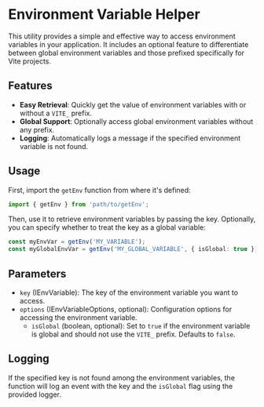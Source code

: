 # Environment Variable Helper

This utility provides a simple and effective way to access environment variables in your application. It includes an optional feature to differentiate between global environment variables and those prefixed specifically for Vite projects.

## Features

- **Easy Retrieval**: Quickly get the value of environment variables with or without a `VITE_` prefix.
- **Global Support**: Optionally access global environment variables without any prefix.
- **Logging**: Automatically logs a message if the specified environment variable is not found.

## Usage

First, import the `getEnv` function from where it's defined:

```typescript
import { getEnv } from 'path/to/getEnv';
```

Then, use it to retrieve environment variables by passing the key. Optionally, you can specify whether to treat the key as a global variable:

```typescript
const myEnvVar = getEnv('MY_VARIABLE');
const myGlobalEnvVar = getEnv('MY_GLOBAL_VARIABLE', { isGlobal: true });
```

## Parameters

- `key` (IEnvVariable): The key of the environment variable you want to access.
- `options` (IEnvVariableOptions, optional): Configuration options for accessing the environment variable.
  - `isGlobal` (boolean, optional): Set to `true` if the environment variable is global and should not use the `VITE_` prefix. Defaults to `false`.

## Logging

If the specified key is not found among the environment variables, the function will log an event with the key and the `isGlobal` flag using the provided logger.
